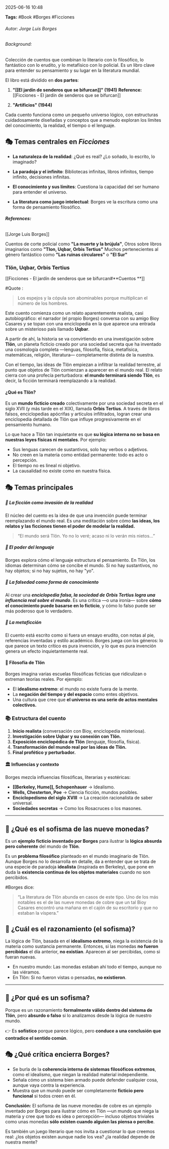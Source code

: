 2025-06-16 10:48

**Tags:** #Book #Borges #Ficciones
###### *Autor:* Jorge Luis Borges
###### *Background:* 
Colección de cuentos que combinan lo literario con lo filosófico, lo fantástico con lo erudito, y lo metafísico con lo policial.
Es un libro clave para entender su pensamiento y su lugar en la literatura mundial.

El libro está dividido en **dos partes**:

1. **"[[El jardín de senderos que se bifurcan]]" (1941)** 
**Reference:** [[Ficciones - El jardín de senderos que se bifurcan]]
   
2. **"Artificios" (1944)**

Cada cuento funciona como un pequeño universo lógico, con estructuras cuidadosamente diseñadas y conceptos que a menudo exploran los límites del conocimiento, la realidad, el tiempo o el lenguaje.
## 🎭 **Temas centrales en _Ficciones_**

- **La naturaleza de la realidad**: ¿Qué es real? ¿Lo soñado, lo escrito, lo imaginado?
    
- **La paradoja y el infinito**: Bibliotecas infinitas, libros infinitos, tiempo infinito, decisiones infinitas.
    
- **El conocimiento y sus límites**: Cuestiona la capacidad del ser humano para entender el universo.
    
- **La literatura como juego intelectual**: Borges ve la escritura como una forma de pensamiento filosófico.
###### **References:** 
[[Jorge Luis Borges]]

Cuentos de corte policial como **"La muerte y la brújula"**, 
Otros sobre libros imaginarios como **"Tlon, Uqbar, Orbis Tertius"**
Muchos pertenecientes al género fantástico como **"Las ruinas circulares"** o **"El Sur"**

### Tlön, Uqbar, Orbis Tertius
[[Ficciones - El jardín de senderos que se bifurcan#**Cuentos **]]

#Quote :
> Los espejos y la cópula son abominables porque multiplican el número de los hombres.

Este cuento comienza como un relato aparentemente realista, casi autobiográfico: el narrador (el propio Borges) conversa con su amigo Bioy Casares y se topan con una enciclopedia en la que aparece una entrada sobre un misterioso país llamado **Uqbar**.

A partir de ahí, la historia se va convirtiendo en una investigación sobre **Tlön**, un planeta ficticio creado por una sociedad secreta que ha inventado una cosmología completa —lenguas, filosofía, física, metafísica, matemáticas, religión, literatura— completamente distinta de la nuestra.

Con el tiempo, las ideas de Tlön empiezan a infiltrar la realidad terrestre, al punto que objetos de Tlön comienzan a aparecer en el mundo real. El relato cierra con una profecía perturbadora: **el mundo terminará siendo Tlön**, es decir, la ficción terminará reemplazando a la realidad.
#### **¿Qué es Tlön?**
Es un **mundo ficticio creado** colectivamente por una sociedad secreta en el siglo XVII (y más tarde en el XIX), llamada **Orbis Tertius**. A través de libros falsos, enciclopedias apócrifas y artículos infiltrados, logran crear una enciclopedia detallada de Tlön que influye progresivamente en el pensamiento humano.

Lo que hace a Tlön tan inquietante es que **su lógica interna no se basa en nuestras leyes físicas ni mentales**. Por ejemplo:

- Sus lenguas carecen de sustantivos, solo hay verbos o adjetivos.
- No creen en la materia como entidad permanente: todo es acto o percepción.
- El tiempo no es lineal ni objetivo.
- La causalidad no existe como en nuestra física.

## 🎭 **Temas principales**

##### 🔹 **La ficción como invasión de la realidad**
El núcleo del cuento es la idea de que una invención puede terminar reemplazando el mundo real. Es una meditación sobre cómo **las ideas, los relatos y las ficciones tienen el poder de modelar la realidad.**

> “El mundo será Tlön. Yo no lo veré; acaso ni lo verán mis nietos...”
##### 🔹 **El poder del lenguaje**
Borges explora cómo el lenguaje estructura el pensamiento. En Tlön, los idiomas determinan cómo se concibe el mundo. Si no hay sustantivos, no hay objetos; si no hay sujetos, no hay "yo".
##### 🔹 **La falsedad como forma de conocimiento**
Al crear una ***enciclopedia falsa, la sociedad de Orbis Tertius logra una influencia real sobre el mundo***. Es una crítica —o una ironía— sobre **cómo el conocimiento puede basarse en lo ficticio**, y cómo lo falso puede ser más poderoso que lo verdadero.
##### 🔹 **La metaficción**
El cuento está escrito como si fuera un ensayo erudito, con notas al pie, referencias inventadas y estilo académico. Borges juega con los géneros: lo que parece un texto crítico es pura invención, y lo que es pura invención genera un efecto inquietantemente real.

#### 🧠 **Filosofía de Tlön**
Borges imagina varias escuelas filosóficas ficticias que ridiculizan o extreman teorías reales. Por ejemplo:
- El **idealismo extremo**: el mundo no existe fuera de la mente.  
- La **negación del tiempo y del espacio** como entes objetivos.    
- Una cultura que cree que **el universo es una serie de actos mentales colectivos.**  
### 📚 Estructura del cuento
1. **Inicio realista** (conversación con Bioy, enciclopedia misteriosa).
2. **Investigación sobre Uqbar y su conexión con Tlön.**
3. **Exposición enciclopédica de Tlön** (lenguaje, filosofía, física).
4. **Transformación del mundo real por las ideas de Tlön.**
5. **Final profético y perturbador.**
#### 🏛️ Influencias y contexto

Borges mezcla influencias filosóficas, literarias y esotéricas:

- **[[Berkeley, Hume]], Schopenhauer** → Idealismo.
- **Wells, Chesterton, Poe** → Ciencia ficción, mundos posibles.
- **Enciclopedismo del siglo XVIII** → La creación racionalista de saber universal.
- **Sociedades secretas** → Como los Rosacruces o los masones.

---
## 🧩 ¿Qué es el sofisma de las nueve monedas?
Es un **ejemplo ficticio inventado por Borges** para ilustrar la **lógica absurda pero coherente** del mundo de **Tlön**.

Es un **problema filosófico** planteado en el mundo imaginario de Tlön. Aunque Borges no lo desarrolla en detalle, da a entender que se trata de una especie de paradoja **idealista** (inspirada en Berkeley), que pone en duda la **existencia continua de los objetos materiales** cuando no son percibidos.

#Borges dice:

> “La literatura de Tlön abunda en casos de este tipo. Uno de los más notables es el de las nueve monedas de cobre que un tal Bioy Casares encontró una mañana en el cajón de su escritorio y que no estaban la víspera.”

## 🧠 ¿Cuál es el razonamiento (el sofisma)?

La lógica de Tlön, basada en el **idealismo extremo**, niega la existencia de la materia como sustancia permanente. Entonces, si las monedas **no fueron percibidas** el día anterior, **no existían**. Aparecen al ser percibidas, como si fueran nuevas.

- En nuestro mundo: Las monedas estaban ahí todo el tiempo, aunque no las viéramos.
- En Tlön: Si no fueron vistas o pensadas, **no existieron**.
---
## 🧠 ¿Por qué es un sofisma?
Porque es un razonamiento **formalmente válido dentro del sistema de Tlön**, pero **absurdo o falso** si lo analizamos desde la lógica de nuestro mundo.

👉 Es **sofístico** porque parece lógico, pero **conduce a una conclusión que contradice el sentido común**.
## 🎭 ¿Qué crítica encierra Borges?

- Se burla de la **coherencia interna de sistemas filosóficos extremos**, como el idealismo, que niegan la realidad material independiente.   
- Señala cómo un sistema bien armado puede defender cualquier cosa, aunque vaya contra la experiencia.
- Muestra que un mundo puede ser completamente **ficticio pero funcional** si todos creen en él.

**Conclusión:** 
El sofisma de las nueve monedas de cobre es un ejemplo inventado por Borges para ilustrar cómo en Tlön —un mundo que niega la materia y cree que todo es idea o percepción— incluso objetos triviales como unas monedas **sólo existen cuando alguien las piensa o percibe**.

Es también un juego literario que nos invita a cuestionar lo que creemos real: ¿los objetos existen aunque nadie los vea? ¿la realidad depende de nuestra mente?










